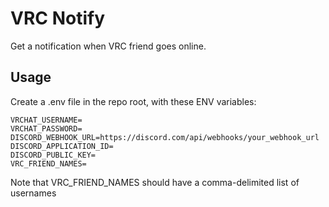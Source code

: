 # VRC Notify
Get a notification when VRC friend goes online.

## Usage

Create a .env file in the repo root, with these ENV variables:

```
VRCHAT_USERNAME=
VRCHAT_PASSWORD=
DISCORD_WEBHOOK_URL=https://discord.com/api/webhooks/your_webhook_url
DISCORD_APPLICATION_ID=
DISCORD_PUBLIC_KEY=
VRC_FRIEND_NAMES=
```

Note that VRC_FRIEND_NAMES should have a comma-delimited list of usernames
